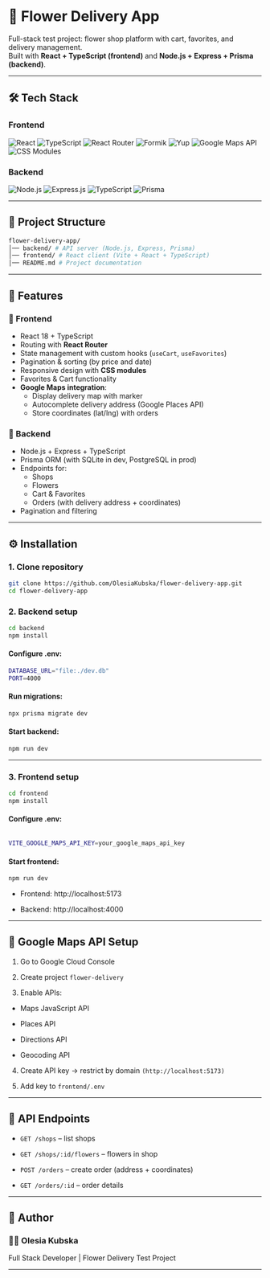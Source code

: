 ﻿# 🌸 Flower Delivery App

Full-stack test project: flower shop platform with cart, favorites, and delivery management.  
Built with **React + TypeScript (frontend)** and **Node.js + Express + Prisma (backend)**.

---

## 🛠️ Tech Stack

### Frontend

![React](https://img.shields.io/badge/React-18-61DAFB?logo=react&logoColor=white)
![TypeScript](https://img.shields.io/badge/TypeScript-5-blue?logo=typescript&logoColor=white)
![React Router](https://img.shields.io/badge/React%20Router-6-CA4245?logo=react-router&logoColor=white)
![Formik](https://img.shields.io/badge/Formik-2.4-FF6F00?logo=formik&logoColor=white)
![Yup](https://img.shields.io/badge/Yup-Validation-4A90E2)
![Google Maps API](https://img.shields.io/badge/Google%20Maps%20API-Places%20%7C%20Autocomplete-4285F4?logo=googlemaps&logoColor=white)
![CSS Modules](https://img.shields.io/badge/CSS-Modules-1572B6?logo=css3&logoColor=white)

### Backend

![Node.js](https://img.shields.io/badge/Node.js-20-339933?logo=node.js&logoColor=white)
![Express.js](https://img.shields.io/badge/Express.js-4-000000?logo=express&logoColor=white)
![TypeScript](https://img.shields.io/badge/TypeScript-5-blue?logo=typescript&logoColor=white)
![Prisma](https://img.shields.io/badge/Prisma-ORM-2D3748?logo=prisma&logoColor=white)

---

## 📂 Project Structure

```bash
flower-delivery-app/
│── backend/ # API server (Node.js, Express, Prisma)
│── frontend/ # React client (Vite + React + TypeScript)
│── README.md # Project documentation
```

---

## 🚀 Features

### 🔹 Frontend

- React 18 + TypeScript
- Routing with **React Router**
- State management with custom hooks (`useCart`, `useFavorites`)
- Pagination & sorting (by price and date)
- Responsive design with **CSS modules**
- Favorites & Cart functionality
- **Google Maps integration**:
  - Display delivery map with marker
  - Autocomplete delivery address (Google Places API)
  - Store coordinates (lat/lng) with orders

### 🔹 Backend

- Node.js + Express + TypeScript
- Prisma ORM (with SQLite in dev, PostgreSQL in prod)
- Endpoints for:
  - Shops
  - Flowers
  - Cart & Favorites
  - Orders (with delivery address + coordinates)
- Pagination and filtering

---

## ⚙️ Installation

### 1. Clone repository

```bash
git clone https://github.com/OlesiaKubska/flower-delivery-app.git
cd flower-delivery-app
```

### 2. Backend setup

```bash
cd backend
npm install
```

#### Configure .env:

```bash
DATABASE_URL="file:./dev.db"
PORT=4000
```

#### Run migrations:

```bash
npx prisma migrate dev
```

#### Start backend:

```bash
npm run dev
```

---

### 3. Frontend setup

```bash
cd frontend
npm install
```

#### Configure .env:

```bash

VITE_GOOGLE_MAPS_API_KEY=your_google_maps_api_key
```

#### Start frontend:

```bash
npm run dev
```

-  Frontend: http://localhost:5173

-  Backend: http://localhost:4000

---

## 🔑 Google Maps API Setup

1. Go to Google Cloud Console

2. Create project `flower-delivery`

3. Enable APIs:

- Maps JavaScript API

- Places API

- Directions API

- Geocoding API

4. Create API key → restrict by domain `(http://localhost:5173)`

5. Add key to `frontend/.env`

---

## 📡 API Endpoints

- `GET /shops` – list shops

- `GET /shops/:id/flowers` – flowers in shop

- `POST /orders` – create order (address + coordinates)

- `GET /orders/:id` – order details

---


## 📖 Author

### 👩‍💻 Olesia Kubska

Full Stack Developer | Flower Delivery Test Project

---


